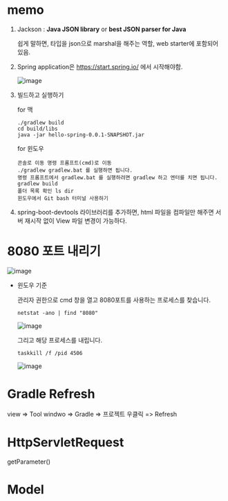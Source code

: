 # memo



1. Jackson : **Java JSON library** or **best JSON parser for Java**

   쉽게 말하면, 타입을 json으로 marshal을 해주는 역할, web starter에 포함되어 있음.

2. Spring application은 https://start.spring.io/ 에서 시작해야함.

   ![image](https://user-images.githubusercontent.com/42775225/104589292-f6358b80-56ac-11eb-9d33-b4631e9da877.png)

3. 빌드하고 실행하기

   for 맥

   ```shell
   ./gradlew build
   cd build/libs
   java -jar hello-spring-0.0.1-SNAPSHOT.jar
   ```

   for 윈도우

   ```shell
   콘솔로 이동 명령 프롬프트(cmd)로 이동
   ./gradlew gradlew.bat 를 실행하면 됩니다.
   명령 프롬프트에서 gradlew.bat 를 실행하려면 gradlew 하고 엔터를 치면 됩니다.
   gradlew build
   폴더 목록 확인 ls dir
   윈도우에서 Git bash 터미널 사용하기
   ```

   

4. spring-boot-devtools 라이브러리를 추가하면, html 파일을 컴파일만 해주면 서버 재시작 없이 View 파일 변경이 가능하다.







# 8080 포트 내리기

![image](https://user-images.githubusercontent.com/42775225/107880579-1615d480-6f23-11eb-8015-5e3611be45cb.png)



* 윈도우 기준

  관리자 권한으로 cmd 창을 열고 8080포트를 사용하는 프로세스를 찾습니다.

  ```shell
  netstat -ano | find "8080"
  ```

  ![image](https://user-images.githubusercontent.com/42775225/107880607-465d7300-6f23-11eb-96b2-2d1c50818991.png)

  그리고 해당 프로세스를 내립니다.

  ```shell
  taskkill /f /pid 4506
  ```

  ![image](https://user-images.githubusercontent.com/42775225/107880628-65f49b80-6f23-11eb-9bae-420dcec6c206.png)





# Gradle Refresh

view => Tool windwo => Gradle => 프로젝트 우클릭 => Refresh



# HttpServletRequest

getParameter()





# Model





